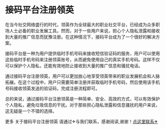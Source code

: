 # 接码平台注册领英

在当今社交网络盛行的时代，领英作为全球最大的职业社交平台，已经成为众多职场人士必备的职业发展工具。然而，对于一些用户来说，担心个人隐私泄露和接收到大量的推广信息而犹豫注册。在这种情况下，接码平台成为了一个很好的解决方案。

接码平台是一种为用户提供临时手机号码来接收短信验证码的服务，用户可以使用这些临时手机号码来注册领英账号，从而避免使用自己的真实手机号码。这样不仅可以保护个人隐私，还能有效地防止接收到大量的推广信息和骚扰电话。

通过接码平台注册领英，用户可以更加放心地享受领英带来的职业发展机会和人脉拓展。在这个过程中，用户只需要简单注册并获取临时手机号码，然后使用该手机号码接收领英发送的验证码，完成注册流程即可。

总的来说，通过接码平台注册领英是一种简单、安全、高效的方式，可以有效保护个人隐私，避免垃圾信息的干扰。对于那些担心隐私泄露和信息骚扰的用户来说，这无疑是一个不错的选择。

更多 关于接码平台注册领英 请通过✈与我们联系，感谢阅读,谢谢！[点这里联系✈](https://a.k02.cc)